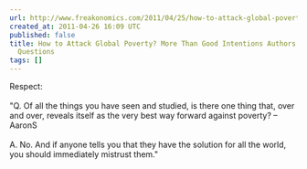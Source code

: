 ```yaml
---
url: http://www.freakonomics.com/2011/04/25/how-to-attack-global-poverty-more-than-good-intentions-authors-answer-your-questions/
created_at: 2011-04-26 16:09 UTC
published: false
title: How to Attack Global Poverty? More Than Good Intentions Authors Answer Your
  Questions
tags: []
---
```


Respect:<br><br>"Q. Of all the things you have seen and studied, is there one thing that, over and over, reveals itself as the very best way forward against poverty? – AaronS<br><br>A. No. And if anyone tells you that they have the solution for all the world, you should immediately mistrust them."
